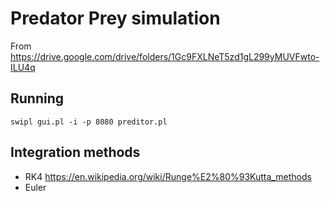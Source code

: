 # Predator Prey simulation

From https://drive.google.com/drive/folders/1Gc9FXLNeT5zd1gL299yMUVFwto-ILU4q

## Running

    swipl gui.pl -i -p 8080 preditor.pl

## Integration methods

  - RK4
    https://en.wikipedia.org/wiki/Runge%E2%80%93Kutta_methods
  - Euler
